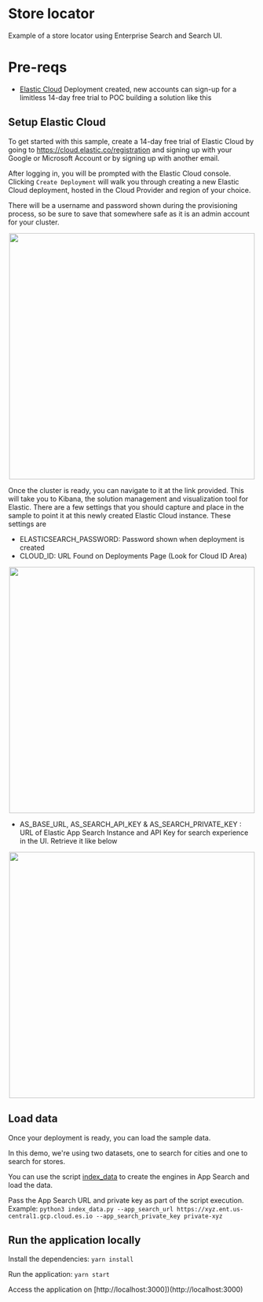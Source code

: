 # Store locator
Example of a store locator using Enterprise Search and Search UI.

# Pre-reqs

- [Elastic Cloud](https://cloud.elastic.co/) Deployment created, new accounts can sign-up for a limitless 14-day free trial to POC building a solution like this

## Setup Elastic Cloud

To get started with this sample, create a 14-day free trial of Elastic Cloud by going to https://cloud.elastic.co/registration and signing up with your Google or Microsoft Account or by signing up with another email. 

After logging in, you will be prompted with the Elastic Cloud console. Clicking `Create Deployment` will walk you through creating a new Elastic Cloud deployment, hosted in the Cloud Provider and region of your choice. 

There will be a username and password shown during the provisioning process, so be sure to save that somewhere safe as it is an admin account for your cluster.
<p align="center">
<img src="static/create-deployment.gif" height="500">
 </p>

Once the cluster is ready, you can navigate to it at the link provided. This will take you to Kibana, the solution management and visualization tool for Elastic. There are a few settings that you should capture and place in the sample to point it at this newly created Elastic Cloud instance. These settings are

- ELASTICSEARCH_PASSWORD: Password shown when deployment is created
- CLOUD_ID: URL Found on Deployments Page (Look for Cloud ID Area)
<p align="center">
<img src="static/get-cloud-id.gif" height="500">
</p>

- AS_BASE_URL, AS_SEARCH_API_KEY & AS_SEARCH_PRIVATE_KEY : URL of Elastic App Search Instance and API Key for search experience in the UI. Retrieve it like below

<p align="center">
<img src="static/loader/get_as_base_url.gif" height="500">
</p>

## Load data

Once your deployment is ready, you can load the sample data. 

In this demo, we're using two datasets, one to search for cities and one to search for stores.

You can use the script [index_data](index_data.py) to create the engines in App Search and load the data. 

Pass the App Search URL and private key as part of the script execution. Example: `python3 index_data.py --app_search_url https://xyz.ent.us-central1.gcp.cloud.es.io --app_search_private_key private-xyz`


## Run the application locally

Install the dependencies: `yarn install`

Run the application: `yarn start`

Access the application on [http://localhost:3000])(http://localhost:3000)
